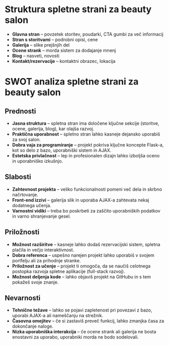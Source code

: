 # Struktura spletne strani za beauty salon

- **Glavna stran** – povzetek storitev, poudarki, CTA gumbi za več informacij  
- **Stran s storitvami** – podrobni opisi, cene  
- **Galerija** – slike prejšnjih del  
- **Ocene strank** – morda sistem za dodajanje mnenj  
- **Blog** – nasveti, novosti  
- **Kontakt/rezervacije** – kontaktni obrazec, lokacija  

# SWOT analiza spletne strani za beauty salon

## **Prednosti**
-  **Jasna struktura** – spletna stran ima določene ključne sekcije (storitve, ocene, galerija, blog), kar olajša razvoj.  
-  **Praktična uporabnost** – spletno stran lahko kasneje dejansko uporabiš za svoj salon.  
-  **Dobra vaja za programiranje** – projekt pokriva ključne koncepte Flask-a, kot so delo z bazo, uporabniški sistem in AJAX.  
-  **Estetska privlačnost** – lep in profesionalen dizajn lahko izboljša oceno in uporabniško izkušnjo.  

## **Slabosti**
-  **Zahtevnost projekta** – veliko funkcionalnosti pomeni več dela in skrbno načrtovanje.  
-  **Front-end izzivi** – galerija slik in uporaba AJAX-a zahtevata nekaj dodatnega učenja.  
-  **Varnostni vidiki** – treba bo poskrbeti za zaščito uporabniških podatkov in varno shranjevanje gesel.  

## **Priložnosti**
-  **Možnost razširitve** – kasneje lahko dodaš rezervacijski sistem, spletna plačila in večjo interaktivnost.  
-  **Dobra referenca** – uspešno narejen projekt lahko uporabiš v svojem portfelju ali za prihodnje stranke.  
-  **Priložnost za učenje** – projekt ti omogoča, da se naučiš celotnega postopka razvoja spletne aplikacije (full-stack razvoj).  
-  **Možnost deljenja kode** – lahko objaviš projekt na GitHubu in s tem pokažeš svoje znanje.  

## **Nevarnosti**
-  **Tehnične težave** – lahko se pojavi zapletenost pri povezavi z bazo, uporabi AJAX-a ali nameščanju na strežnik.  
-  **Časovna omejitev** – če si zastaviš preveč funkcij, lahko zmanjka časa za dokončanje naloge.  
-  **Nizka uporabniška interakcija** – če ocene strank ali galerija ne bosta enostavni za uporabo, uporabniki morda ne bodo sodelovali.  
